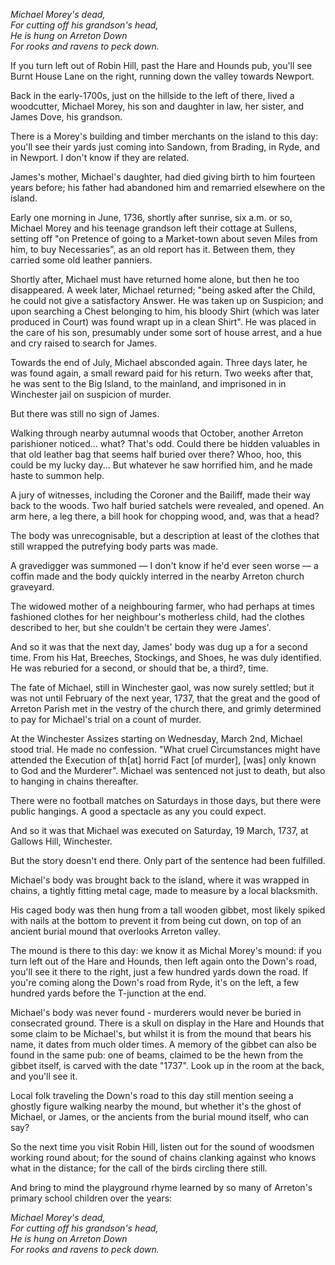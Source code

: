 
*Michael Morey's dead,  
For cutting off his grandson's head,  
He is hung on Arreton Down  
For rooks and ravens to peck down.*  
  
If you turn left out of Robin Hill, past the Hare and Hounds pub, you'll see Burnt House Lane on the right, running down the valley towards Newport.  
  
Back in the early-1700s, just on the hillside to the left of there, lived a woodcutter, Michael Morey, his son and daughter in law, her sister, and James Dove, his grandson.  
  
There is a Morey's building and timber merchants on the island to this day: you'll see their yards just coming into Sandown, from Brading, in Ryde, and in Newport. I don't know if they are related.  
  
James's mother, Michael's daughter, had died giving birth to him fourteen years before; his father had abandoned him and remarried elsewhere on the island.  
  
Early one morning in June, 1736, shortly after sunrise, six a.m. or so, Michael Morey and his teenage grandson left their cottage at Sullens, setting off "on Pretence of going to a Market-town about seven Miles from him, to buy Necessaries", as an old report has it. Between them, they carried some old leather panniers.  
  
Shortly after, Michael must have returned home alone, but then he too disappeared. A week later, Michael returned; "being asked after the Child, he could not give a satisfactory Answer. He
was taken up on Suspicion; and upon searching a Chest belonging to him, his bloody Shirt (which was later produced in Court) was found wrapt up in a clean Shirt". He was placed in the care of his son, presumably under some sort of house arrest, and a hue and cry raised to search for James.  
  
Towards the end of July, Michael absconded again. Three days later, he was found again, a small reward paid for his return. Two weeks after that, he was sent to the Big Island, to the mainland, and imprisoned in in Winchester jail on suspicion of murder.  
  
But there was still no sign of James.  
  
Walking through nearby autumnal woods that October, another Arreton parishioner noticed... what? That's odd. Could there be hidden valuables in that old leather bag that seems half buried over there?  Whoo, hoo, this could be my lucky day... But whatever he saw horrified him, and he made haste to summon help.  
  
A jury of witnesses, including the Coroner and the Bailiff, made their way back to the woods. Two half buried satchels were revealed, and opened. An arm here, a leg there, a bill hook for chopping wood, and, was that a head? 
  
The body was unrecognisable, but a description at least of the clothes that still wrapped the putrefying body parts was made.  
  
A gravedigger was summoned — I don't know if he'd ever seen worse — a coffin made and the body quickly interred in the nearby Arreton church graveyard.  
  
The widowed mother of a neighbouring farmer, who had perhaps at times fashioned clothes for her neighbour's motherless child, had the clothes described to her, but she couldn't be certain they were James'.  
  
And so it was that the next day, James' body was dug up a for a second time. From his Hat, Breeches, Stockings, and Shoes, he was duly identified. He was reburied for a second, or should that be, a third?, time.  
  
The fate of Michael, still in Winchester gaol, was now surely settled; but it was not until February of the next year, 1737, that the great and the good of Arreton Parish met in the vestry of the church there, and grimly determined to pay for Michael's trial on a count of murder.  
  
At the Winchester Assizes starting on Wednesday, March 2nd, Michael stood trial. He made no confession. "What cruel Circumstances might have attended the Execution of th[at] horrid Fact [of murder], [was] only known to God and the Murderer". Michael was sentenced not just to death, but also to hanging in chains thereafter.  
  
There were no football matches on Saturdays in those days, but there were public hangings. A good a spectacle as any you could expect.  
  
And so it was that Michael was executed on Saturday, 19 March, 1737, at Gallows Hill, Winchester.  
  
But the story doesn't end there. Only part of the sentence had been fulfilled.  
  
Michael's body was brought back to the island, where it was wrapped in chains, a tightly fitting metal cage, made to measure by a local blacksmith.  
  
His caged body was then hung from a tall wooden gibbet, most likely spiked with nails at the bottom to prevent it from being cut down, on top of an ancient burial mound that overlooks Arreton valley.  
  
The mound is there to this day: we know it as Michal Morey's mound: if you turn left out of the Hare and Hounds, then left again onto the Down's road, you'll see it there to the right, just a few hundred yards down the road. If you're coming along the Down's road from Ryde, it's on the left, a few hundred yards before the T-junction at the end.  
  
Michael's body was never found - murderers would never be buried in consecrated ground. There is a skull on display in the Hare and Hounds that some claim to be Michael's, but whilst it is from the mound that bears his name, it dates from much older times. A memory of the gibbet can also be found in the same pub: one of beams, claimed to be the hewn from the gibbet itself, is carved with the date "1737". Look up in the room at the back, and you'll see it.  
  
Local folk traveling the Down's road to this day still mention seeing a ghostly figure walking nearby the mound, but whether it's the ghost of Michael, or James, or the ancients from the burial mound itself, who can say?  
  
So the next time you visit Robin Hill, listen out for the sound of woodsmen working round about; for the sound of chains clanking against who knows what in the distance; for the call of the birds circling there still.  
  
And bring to mind the playground rhyme learned by so many of Arreton's primary school children over the years:  
  
*Michael Morey's dead,  
For cutting off his grandson's head,  
He is hung on Arreton Down  
For rooks and ravens to peck down.*  

